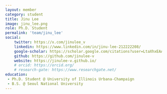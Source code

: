 ```yaml
---
layout: member
category: student
title: Jinu Lee
image: jinu_lee.png
role: Ph.D. Student
permalink: 'team/jinu_lee'
social:
    twitter: https://x.com/jinulee_v
    linkedin: https://www.linkedin.com/in/jinu-lee-212222208/
    google-scholar: https://scholar.google.com/citations?user=LtaXhxEAAAAJ&hl=en
    github: https://github.com/jinulee-v
    website: https://jinulee-v.github.io/
    # orcid: https://orcid.org/
    # research-gate: https://www.researchgate.net/
education:
 - Ph.D. Student @ University of Illinois Urbana-Champaign
 - B.S. @ Seoul National University
---
```

